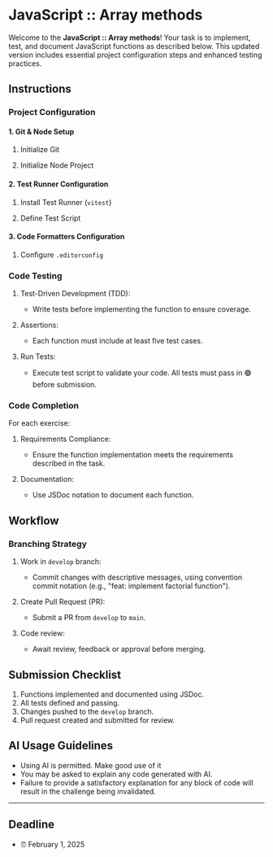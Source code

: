 # JavaScript :: Array methods

Welcome to the **JavaScript :: Array methods**! Your task is to implement, test, and document JavaScript functions as described below. This updated version includes essential project configuration steps and enhanced testing practices.

## Instructions

### Project Configuration

#### 1. Git & Node Setup

1. Initialize Git

2. Initialize Node Project

#### 2. Test Runner Configuration

1. Install Test Runner (`vitest`)

2. Define Test Script

#### 3. Code Formatters Configuration

1. Configure `.editorconfig`

### Code Testing

1. Test-Driven Development (TDD):

   - Write tests before implementing the function to ensure coverage.

2. Assertions:

   - Each function must include at least five test cases.

3. Run Tests:

   - Execute test script to validate your code. All tests must pass in 🟢 before submission.

### Code Completion

For each exercise:

1. Requirements Compliance:

   - Ensure the function implementation meets the requirements described in the task.

2. Documentation:

   - Use JSDoc notation to document each function.

## Workflow

### Branching Strategy

1. Work in `develop` branch:

   - Commit changes with descriptive messages, using convention commit notation (e.g., "feat: implement factorial function").

2. Create Pull Request (PR):

   - Submit a PR from `develop` to `main`.

3. Code review:

   - Await review, feedback or approval before merging.

## Submission Checklist

1. Functions implemented and documented using JSDoc.
2. All tests defined and passing.
3. Changes pushed to the `develop` branch.
4. Pull request created and submitted for review.

## AI Usage Guidelines

- Using AI is permitted. Make good use of it
- You may be asked to explain any code generated with AI.
- Failure to provide a satisfactory explanation for any block of code will result in the challenge being invalidated.

---

## Deadline

- ⏰ February 1, 2025
